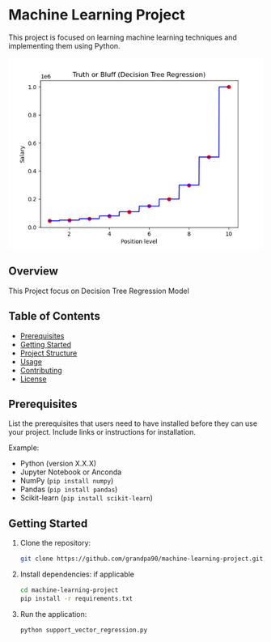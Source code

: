 # Machine Learning Project

This project is focused on learning machine learning techniques and implementing them using Python.

![Machine Learning](Figure_1.png)
## Overview

This Project focus on Decision Tree Regression Model
## Table of Contents

- [Prerequisites](#prerequisites)
- [Getting Started](#getting-started)
- [Project Structure](#project-structure)
- [Usage](#usage)
- [Contributing](#contributing)
- [License](#license)

## Prerequisites

List the prerequisites that users need to have installed before they can use your project. Include links or instructions for installation.

Example:

- Python (version X.X.X)
- Jupyter Notebook or Anconda 
- NumPy (`pip install numpy`)
- Pandas (`pip install pandas`)
- Scikit-learn (`pip install scikit-learn`)

## Getting Started

1. Clone the repository:

    ```bash
    git clone https://github.com/grandpa90/machine-learning-project.git
    ```

2. Install dependencies:
    if applicable
    ```bash
    cd machine-learning-project
    pip install -r requirements.txt
    ```

3. Run the application:

    ```bash
    python support_vector_regression.py
    ```
